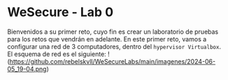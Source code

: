 # WeSecure - Lab 0

Bienvenidos a su primer reto, cuyo fin es crear un laboratorio de pruebas para los retos que vendrán en adelante. En este primer reto, vamos a configurar una red de 3 computadores, dentro del `hypervisor Virtualbox`. El esquema de red es el siguiente:
!(https://github.com/rebelskvll/WeSecureLabs/main/imagenes/2024-06-05_19-04.png)
